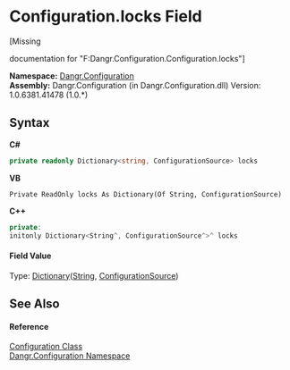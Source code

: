 # Configuration.locks Field
 

\[Missing <summary> documentation for "F:Dangr.Configuration.Configuration.locks"\]

**Namespace:**&nbsp;<a href="N_Dangr_Configuration">Dangr.Configuration</a><br />**Assembly:**&nbsp;Dangr.Configuration (in Dangr.Configuration.dll) Version: 1.0.6381.41478 (1.0.*)

## Syntax

**C#**<br />
``` C#
private readonly Dictionary<string, ConfigurationSource> locks
```

**VB**<br />
``` VB
Private ReadOnly locks As Dictionary(Of String, ConfigurationSource)
```

**C++**<br />
``` C++
private:
initonly Dictionary<String^, ConfigurationSource^>^ locks
```


#### Field Value
Type: <a href="http://msdn2.microsoft.com/en-us/library/xfhwa508" target="_blank">Dictionary</a>(<a href="http://msdn2.microsoft.com/en-us/library/s1wwdcbf" target="_blank">String</a>, <a href="T_Dangr_Configuration_ConfigurationSource">ConfigurationSource</a>)

## See Also


#### Reference
<a href="T_Dangr_Configuration_Configuration">Configuration Class</a><br /><a href="N_Dangr_Configuration">Dangr.Configuration Namespace</a><br />